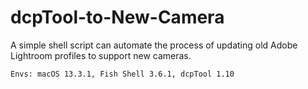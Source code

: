 # dcpTool-to-New-Camera
A simple shell script can automate the process of updating old Adobe Lightroom profiles to support new cameras.
```
Envs: macOS 13.3.1, Fish Shell 3.6.1, dcpTool 1.10
```
